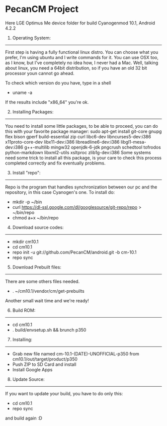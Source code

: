 PecanCM Project
========================
Here LGE Optimus Me device folder for build Cyanogenmod 10.1, Android 4.2.2

1. Operating System:
--------------------------------
First step is having a fully functional linux distro. You can choose what you prefer, I'm using ubuntu and I write commands for it. You can use OSX too, as I know, but I've completely no idea how, I never had a Mac.
Well, talking about linux, you need a 64bit distribution, so if you have an old 32 bit processor youn cannot go ahead. 

To check which version do you have, type in a shell
- uname -a

If the results include "x86_64" you're ok.

2. Installing Packages:
--------------------------------
You need to install some little packages, to be able to proceed, you can do this with your favorite package manager:
sudo apt-get install git-core gnupg flex bison gperf build-essential zip curl libc6-dev libncurses5-dev:i386 x11proto-core-dev libx11-dev:i386 libreadline6-dev:i386 libgl1-mesa-dev:i386 g++-multilib mingw32 openjdk-6-jdk pngcrush schedtool tofrodos python-markdown libxml2-utils xsltproc zlib1g-dev:i386
Some systems need some trick to install all this package, is your care to check this process completed correctly and fix eventually problems.

3. Install "repo":
--------------------------------
Repo is the program that handles synchronization between our pc and the repository, in this case Cyanogen's one. To install do:
- mkdir -p ~/bin
- curl https://dl-ssl.google.com/dl/googlesource/git-repo/repo > ~/bin/repo
- chmod a+x ~/bin/repo

4. Download source codes:
--------------------------------
- mkdir cm10.1
- cd cm10.1
- repo init -u git://github.com/PecanCM/android.git -b cm-10.1
- repo sync

5. Download Prebuilt files:
--------------------------------
There are some others files needed.
- . ~/cm10.1/vendor/cm/get-prebuilts

Another small wait time and we're ready!

6. Build ROM:
-------------
- cd cm10.1
- . build/envsetup.sh && brunch p350

7. Installing:
--------------
- Grab new file named cm-10.1-(DATE)-UNOFFICIAL-p350 from cm10.1/out/target/product/p350
- Push ZIP to SD Card and install
- Install Google Apps

8. Update Source:
--------------------------------
If you want to update your build, you have to do only this:
- cd cm10.1
- repo sync

and build again :D
